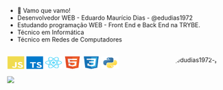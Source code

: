 - 👋 Vamo que vamo! 
- Desenvolvedor WEB -  Eduardo Maurício Dias - @edudias1972
- Estudando programação WEB - Front End e Back End na TRYBE.
- Técnico em Informática 
- Técnico em Redes de Computadores

<!---
edudias1972/edudias1972 is a ✨ special ✨ repository because its `README.md` (this file) appears on your GitHub profile.
You can click the Preview link to take a look at your changes.
--->
<div style="display: inline_block"><br>
  <img align="center" alt="edudias1972" height="30" width="40" src="https://raw.githubusercontent.com/devicons/devicon/master/icons/javascript/javascript-plain.svg">
  <img align="center" alt="edudias1972" height="30" width="40" src="https://raw.githubusercontent.com/devicons/devicon/master/icons/typescript/typescript-plain.svg">
  <img align="center" alt="edudias1972-React" height="30" width="40" src="https://raw.githubusercontent.com/devicons/devicon/master/icons/react/react-original.svg">
  <img align="center" alt="edudias1972HTML" height="30" width="40" src="https://raw.githubusercontent.com/devicons/devicon/master/icons/html5/html5-original.svg">
  <img align="center" alt="edudias1972-CSS" height="30" width="40" src="https://raw.githubusercontent.com/devicons/devicon/master/icons/css3/css3-original.svg">
  <img align="center" alt="edudias1972-Python" height="30" width="40" src="https://raw.githubusercontent.com/devicons/devicon/master/icons/python/python-original.svg">
  
  <img align="right" alt="edudias1972-pic" height="150" style="border-radius:50px;" src="[[https://www.facebook.com/photo.php?fbid=4030900703644961&set=pb.100001752125821.-2207520000..&type=3]](https://scontent.fpoa7-1.fna.fbcdn.net/v/t1.6435-9/136745205_3509497632451940_3080531758100703067_n.jpg?_nc_cat=102&ccb=1-7&_nc_sid=730e14&_nc_eui2=AeGEuQaQ4hn6JZhQBFd6E2_64WTx9ipzhhfhZPH2KnOGF9IS6Zr8Qd1iXoPvPtn8jFlqqcgLyyotFwAeFj-2b81i&_nc_ohc=5HOunjmnrRwAX8yNhUd&_nc_ht=scontent.fpoa7-1.fna&oh=00_AT_hJRVfTeBzfVKS6TGmZq5C44bsElcIdXLAdxiLdlzz2g&oe=62F73CF2)">
</div>
<div>
  <br>
<a href = "mailto:edudias1972@gmail.com">
  <img src="https://img.shields.io/badge/-Gmail-%23333?style=for-the-badge&logo=gmail&logoColor=white" target="_blank"></a>
<div>
